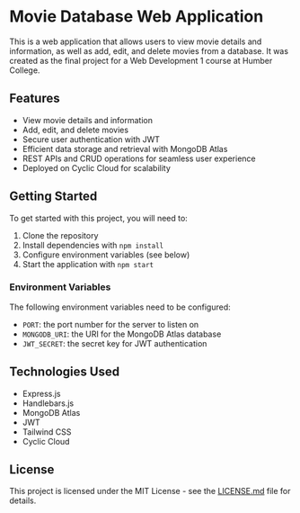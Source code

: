 # Movie Database Web Application

This is a web application that allows users to view movie details and information, as well as add, edit, and delete movies from a database. It was created as the final project for a Web Development 1 course at Humber College.

## Features

- View movie details and information
- Add, edit, and delete movies
- Secure user authentication with JWT
- Efficient data storage and retrieval with MongoDB Atlas
- REST APIs and CRUD operations for seamless user experience
- Deployed on Cyclic Cloud for scalability

## Getting Started

To get started with this project, you will need to:

1. Clone the repository
2. Install dependencies with `npm install`
3. Configure environment variables (see below)
4. Start the application with `npm start`

### Environment Variables

The following environment variables need to be configured:

- `PORT`: the port number for the server to listen on
- `MONGODB_URI`: the URI for the MongoDB Atlas database
- `JWT_SECRET`: the secret key for JWT authentication

## Technologies Used

- Express.js
- Handlebars.js
- MongoDB Atlas
- JWT
- Tailwind CSS
- Cyclic Cloud

## License

This project is licensed under the MIT License - see the [LICENSE.md](LICENSE.md) file for details.
